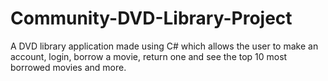 # Community-DVD-Library-Project
A DVD library application made using C# which allows the user to make an account, login, borrow a movie, return one and see the top 10 most borrowed movies and more.
